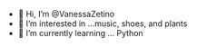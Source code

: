 - 👋 Hi, I’m @VanessaZetino
- 👀 I’m interested in ...music, shoes, and plants
- 🌱 I’m currently learning ... Python

<!---
VanessaZetino/VanessaZetino is a ✨ special ✨ repository because its `README.md` (this file) appears on your GitHub profile.
You can click the Preview link to take a look at your changes.
--->
